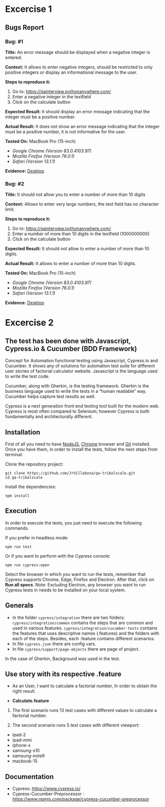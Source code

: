 # Excercise 1

## Bugs Report

### Bug: #1

**Title:**
An error message should be displayed when a negative integer is entered.

**Context:**
It allows to enter negative integers, should be restricted to only positive integers or display an informational message to the user.

**Steps to reproduce it:**

1. Go to: https://qainterview.pythonanywhere.com/
2. Enter a negative integer in the textfield
3. Click on the calculate button

**Expected Result:**
It should display an error message indicating that the integer must be a positive number.

**Actual Result:**
It does not show an error message indicating that the integer must be a positive number, it is not informative for the user.

**Tested On:**
MacBook Pro (15-inch)
- _Google Chrome (Version 83.0.4103.97)_
- _Mozilla Firefox (Version 76.0.1)_
- _Safari (Version 13.1.1)_

**Evidence:**
[Desktop](https://drive.google.com/file/d/15IcoB16SJcXN8UCdeyco8wQA5wsm3Kec/view?usp=sharing)

### Bug: #2

**Title:**
It should not allow you to enter a number of more than 10 digits

**Context:**
Allows to enter very large numbers, the text field has no character limit.

**Steps to reproduce it:**

1. Go to: https://qainterview.pythonanywhere.com/
2. Enter a number of more than 10 digits in the textfield (1000000000)
3. Click on the calculate button

**Expected Result:**
It should not allow to enter a number of more than 10 digits.

**Actual Result:**
It allows to enter a number of more than 10 digits.

**Tested On:**
MacBook Pro (15-inch)
- _Google Chrome (Version 83.0.4103.97)_
- _Mozilla Firefox (Version 76.0.1)_
- _Safari (Version 13.1.1)_

**Evidence:**
[Desktop](https://drive.google.com/file/d/19pUCIXN-DpNgBr560ZCSCS2M7lMxceuE/view?usp=sharing)


# Excercise 2

## The test has been done with Javascript, Cypress.io & Cucumber (BDD Framework)

Concept for Automation functional testing using Javascript, Cypress.io and Cucumber. It shows any of solutions for automation test suite for different user stories of factorial calculator website. Javascript is the language used to write the test code.

Cucumber, along with Gherkin, is the testing framework. Gherkin is the business language used to write the tests in a “human readable” way. Cucumber helps capture test results as well.

Cypress is a next generation front end testing tool built for the modern web. Cypress is most often compared to Selenium; however Cypress is both fundamentally and architecturally different.

## Installation

First of all you need to have [NodeJS](https://nodejs.org/es/), [Chrome](https://www.google.es/chrome/index.html) browser and [Git](https://git-scm.com/download) installed. Once you have them, in order to install the tests, follow the next steps from terminal:

Clone the repository project:

```
git clone https://github.com/JrVillabona/qa-tribalscale.git
cd qa-tribalscale
```

Install the dependencies:

```
npm install
```

## Execution

In order to execute the tests, you just need to execute the following commands.

If you prefer in headless mode:

```
npm run test
```

Or if you want to perform with the Cypress console:

```
npm run cypress:open
```

Select the browser in which you want to run the tests, remember that Cypress supports Chrome, Edge, Firefox and Electron. After that, click on **Run all specs**. Note: Excluding Electron, any browser you want to run Cypress tests in needs to be installed on your local system.

## Generals

- In the folder `cypress/integration` there are two folders:
  `cypress/integration/common` contains the steps that are common and used in various features.
  `cypress/integration/cucumber-tests` contains the features that uses descriptive names (.features) and the folders with each of the steps. Besides, each .feature contains different scenarios.
- In file `cypress.json` there are config vars.
- In file `cypress/support/page-objects` there are page of project.

In the case of Gherkin, Background was used in the test.

## Use story with its respective .feature

- As an User, I want to calculate a factorial number, In order to obtain the right result.

- **Calculate.feature**

1. The first scenario runs 13 test cases with different values to calculate a factorial number.

2. The second scenario runs 5 test cases with different viewport:
- ipad-2
- ipad-mini
- iphone-x
- samsung-s10
- samsung-note9
- macbook-15

## Documentation

- Cypress: https://www.cypress.io/
- Cypress-Cucumber-Preprocessor : https://www.npmjs.com/package/cypress-cucumber-preprocessor

